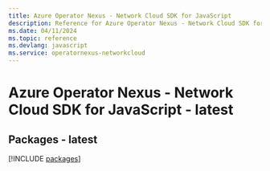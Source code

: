 ```yaml
---
title: Azure Operator Nexus - Network Cloud SDK for JavaScript
description: Reference for Azure Operator Nexus - Network Cloud SDK for JavaScript
ms.date: 04/11/2024
ms.topic: reference
ms.devlang: javascript
ms.service: operatornexus-networkcloud
---
```

# Azure Operator Nexus - Network Cloud SDK for JavaScript - latest
## Packages - latest
[!INCLUDE [packages](operator-nexus---network-cloud-index.md)]